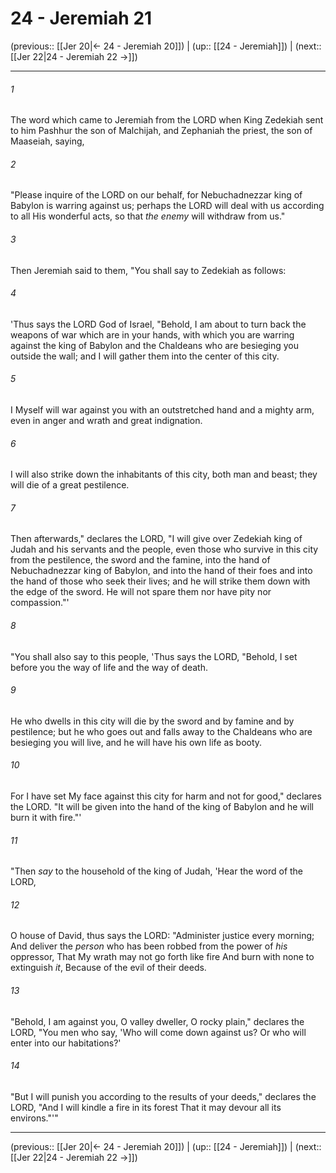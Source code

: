 # 24 - Jeremiah 21

(previous:: [[Jer 20|← 24 - Jeremiah 20]]) | (up:: [[24 - Jeremiah]]) | (next:: [[Jer 22|24 - Jeremiah 22 →]])

***


###### 1 
The word which came to Jeremiah from the LORD when King Zedekiah sent to him Pashhur the son of Malchijah, and Zephaniah the priest, the son of Maaseiah, saying, 

###### 2 
"Please inquire of the LORD on our behalf, for Nebuchadnezzar king of Babylon is warring against us; perhaps the LORD will deal with us according to all His wonderful acts, so that _the enemy_ will withdraw from us." 

###### 3 
Then Jeremiah said to them, "You shall say to Zedekiah as follows: 

###### 4 
'Thus says the LORD God of Israel, "Behold, I am about to turn back the weapons of war which are in your hands, with which you are warring against the king of Babylon and the Chaldeans who are besieging you outside the wall; and I will gather them into the center of this city. 

###### 5 
I Myself will war against you with an outstretched hand and a mighty arm, even in anger and wrath and great indignation. 

###### 6 
I will also strike down the inhabitants of this city, both man and beast; they will die of a great pestilence. 

###### 7 
Then afterwards," declares the LORD, "I will give over Zedekiah king of Judah and his servants and the people, even those who survive in this city from the pestilence, the sword and the famine, into the hand of Nebuchadnezzar king of Babylon, and into the hand of their foes and into the hand of those who seek their lives; and he will strike them down with the edge of the sword. He will not spare them nor have pity nor compassion."' 

###### 8 
"You shall also say to this people, 'Thus says the LORD, "Behold, I set before you the way of life and the way of death. 

###### 9 
He who dwells in this city will die by the sword and by famine and by pestilence; but he who goes out and falls away to the Chaldeans who are besieging you will live, and he will have his own life as booty. 

###### 10 
For I have set My face against this city for harm and not for good," declares the LORD. "It will be given into the hand of the king of Babylon and he will burn it with fire."' 

###### 11 
"Then _say_ to the household of the king of Judah, 'Hear the word of the LORD, 

###### 12 
O house of David, thus says the LORD: "Administer justice every morning; And deliver the _person_ who has been robbed from the power of _his_ oppressor, That My wrath may not go forth like fire And burn with none to extinguish _it_, Because of the evil of their deeds. 

###### 13 
"Behold, I am against you, O valley dweller, O rocky plain," declares the LORD, "You men who say, 'Who will come down against us? Or who will enter into our habitations?' 

###### 14 
"But I will punish you according to the results of your deeds," declares the LORD, "And I will kindle a fire in its forest That it may devour all its environs."'"

***

(previous:: [[Jer 20|← 24 - Jeremiah 20]]) | (up:: [[24 - Jeremiah]]) | (next:: [[Jer 22|24 - Jeremiah 22 →]])
